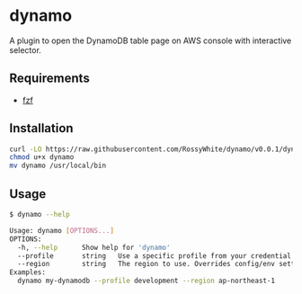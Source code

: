# dynamo

A plugin to open the DynamoDB table page on AWS console with interactive selector.

## Requirements

- [fzf](https://github.com/junegunn/fzf)

## Installation

```bash
curl -LO https://raw.githubusercontent.com/RossyWhite/dynamo/v0.0.1/dynamo
chmod u+x dynamo
mv dynamo /usr/local/bin
```

## Usage

```bash
$ dynamo --help

Usage: dynamo [OPTIONS...]
OPTIONS:
  -h, --help      Show help for 'dynamo'
  --profile       string   Use a specific profile from your credential file.
  --region        string   The region to use. Overrides config/env settings.
Examples:
  dynamo my-dynamodb --profile development --region ap-northeast-1
```
